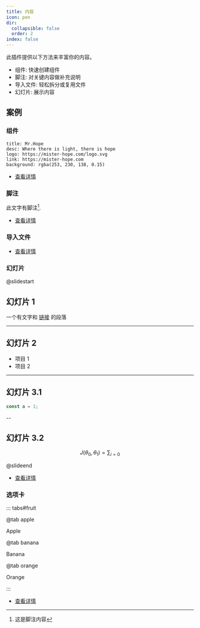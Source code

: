 ```yaml
---
title: 内容
icon: pen
dir:
  collapsible: false
  order: 2
index: false
---
```


<!-- #region intro -->

此插件提供以下方法来丰富你的内容。

- 组件: 快速创建组件
- 脚注: 对关键内容做补充说明
- 导入文件: 轻松拆分或复用文件
- 幻灯片: 展示内容

<!-- #endregion intro -->

<!-- more -->

## 案例

<!-- #region demo -->

### 组件

```component VPCard
title: Mr.Hope
desc: Where there is light, there is hope
logo: https://mister-hope.com/logo.svg
link: https://mister-hope.com
background: rgba(253, 230, 138, 0.15)
```

- [查看详情](./component.md)

### 脚注

此文字有脚注[^first].

[^first]: 这是脚注内容

- [查看详情](./footnote.md)

### 导入文件

<!-- @include: ./demo.snippet.md{9-13} -->

- [查看详情](./include.md)

### 幻灯片

@slidestart

## 幻灯片 1

一个有文字和 [链接](https://mister-hope.com) 的段落

---

## 幻灯片 2

- 项目 1
- 项目 2

---

## 幻灯片 3.1

```js
const a = 1;
```

--

## 幻灯片 3.2

$$
J(\theta_0,\theta_1) = \sum_{i=0}
$$

@slideend

- [查看详情](./revealjs/README.md)

### 选项卡

::: tabs#fruit

@tab apple

Apple

@tab banana

Banana

@tab orange

Orange

:::

- [查看详情](./tabs.md)

<!-- #endregion demo -->
